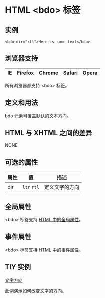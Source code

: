 # HTML &lt;bdo&gt; 标签

## 实例

```
<bdo dir="rtl">Here is some text</bdo>
```



## 浏览器支持

| IE | Firefox | Chrome | Safari | Opera |
| --- | --- | --- | --- | --- |

所有浏览器都支持 &lt;bdo&gt; 标签。

## 定义和用法

bdo 元素可覆盖默认的文本方向。

## HTML 与 XHTML 之间的差异

NONE

## 可选的属性

| 属性 | 值 | 描述 |
| --- | --- | --- |
| dir |    `ltr`   `rtl` | 定义文字的方向 |

## 全局属性

&lt;bdo&gt; 标签支持 [HTML 中的全局属性](/tags/html_ref_standardattributes.asp)。

## 事件属性

&lt;bdo&gt; 标签支持 [HTML 中的事件属性](/tags/html_ref_eventattributes.asp)。

## TIY 实例

[文字方向](/tiy/t.asp?f=html_bdo)

此例演示如何改变文字的方向。
